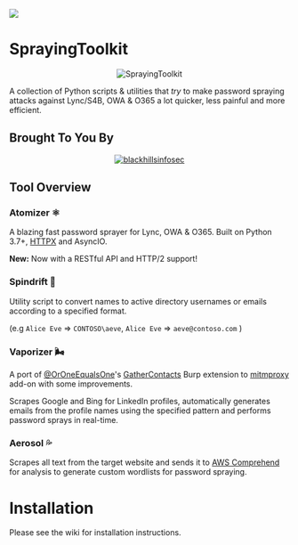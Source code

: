 ![](https://img.shields.io/badge/Python-v3.7+-BLUE)

# SprayingToolkit

<p align="center">
  <img src="http://38.media.tumblr.com/79d7e2a376cb96fb581b3453070f6229/tumblr_ns5suorqYu1szok8ro1_500.gif" alt="SprayingToolkit"/>
</p>

A collection of Python scripts & utilities that *try* to make password spraying attacks against Lync/S4B, OWA & O365 a lot quicker, less painful and more efficient.

## Brought To You By

<p align="center">
  <a href="https://www.blackhillsinfosec.com/">
    <img src="https://www.blackhillsinfosec.com/wp-content/uploads/2016/03/BHIS-logo-L-300x300.png" alt="blackhillsinfosec"/>
  </a>
</p>

## Tool Overview

### Atomizer ⚛️

A blazing fast password sprayer for Lync, OWA & O365.
Built on Python 3.7+, [HTTPX](https://github.com/encode/httpx) and AsyncIO.

**New:**
Now with a RESTful API and HTTP/2 support!

### Spindrift 💨

Utility script to convert names to active directory usernames or emails according to a specified format.

(e.g `Alice Eve` => `CONTOSO\aeve`, `Alice Eve` => `aeve@contoso.com` )

### Vaporizer 🌬

A port of [@OrOneEqualsOne](https://twitter.com/OrOneEqualsOne)'s [GatherContacts](https://github.com/clr2of8/GatherContacts) Burp extension to [mitmproxy](https://mitmproxy.org/) add-on with some improvements.

Scrapes Google and Bing for LinkedIn profiles, automatically generates emails from the profile names using the specified pattern and performs password sprays in real-time.

### Aerosol 💦

Scrapes all text from the target website and sends it to [AWS Comprehend](https://aws.amazon.com/comprehend/) for analysis to generate custom wordlists for password spraying.

# Installation

Please see the wiki for installation instructions.
